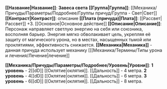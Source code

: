 **[[Название|Название]]**: **Завеса света**
**[[Группа|Группа]]**: [[Механика/Причуды/Параметры/Подробнее/Группы причуд/Группа - Свет|Свет]] 
**[[Контраст|Контраст]]**: описание
**[[Плата (причуда)|Плата]]**: [[Рассвет|Рассвет]] +3. [[Основное|Основное действие]]
**[[Описание|Описание]]**: Персонаж направляет светлую энергию на себя или союзника, восполняя барьер. Энергия мягко обволакивает цель, укрепляя её защиту от магического урона, но в местах, насыщенных тьмой или проклятиями, эффективность снижается.
**[[Механика|Механика]]** - данная причуда использует механику [[[Механика/Термины/Типы урона и лечения/Лечение|лечение]]

**[[Механика/Причуды/Параметры/Подробнее/Уровень|Уровни]]**:
**1 уровень** - 2[[dD]] [[Оклятие|оклятия]]. [[Дальность]] - 4 метра.
**2 уровень** - 4[[dD]] [[Оклятие|оклятия]]. [[Дальность]] - 6 метра.
**3 уровень** - 6[[dD]] [[Оклятие|оклятия]]. [[Дальность]] - 8 метра.